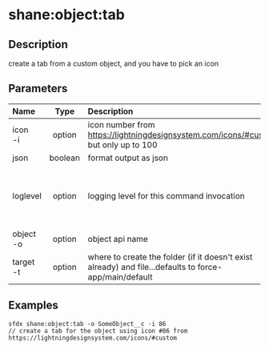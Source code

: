 <!-- This file has been generated with command 'sfdx hardis:doc:plugin:generate'. Please do not update it manually or it may be overwritten -->
# shane:object:tab

## Description

create a tab from a custom object, and you have to pick an icon

## Parameters

|Name|Type|Description|Default|Required|Options|
|:---|:--:|:----------|:-----:|:------:|:-----:|
|icon<br/>-i|option|icon number from https://lightningdesignsystem.com/icons/#custom but only up to 100||||
|json|boolean|format output as json||||
|loglevel|option|logging level for this command invocation|warn||trace<br/>debug<br/>info<br/>warn<br/>error<br/>fatal|
|object<br/>-o|option|object api name||||
|target<br/>-t|option|where to create the folder (if it doesn't exist already) and file...defaults to force-app/main/default|force-app/main/default|||

## Examples

```shell
sfdx shane:object:tab -o SomeObject__c -i 86
// create a tab for the object using icon #86 from https://lightningdesignsystem.com/icons/#custom

```



